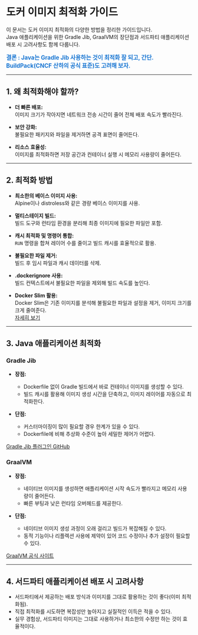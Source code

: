 # 도커 이미지 최적화 가이드

이 문서는 도커 이미지 최적화의 다양한 방법을 정리한 가이드입니다.   
Java 애플리케이션을 위한 Gradle Jib, GraalVM의 장단점과 서드파티 애플리케이션 배포 시 고려사항도 함께 다룹니다.

<span style="color:#1976d2; font-weight:bold; font-size:1.1em;">
결론 : Java는 Gradle Jib 사용하는 것이 최적화 잘 되고, 간단. <br>
BuildPack(CNCF 산하의 공식 표준)도 고려해 보자.
</span><br>

---

## 1. 왜 최적화해야 할까?

- **더 빠른 배포:**  
  이미지 크기가 작아지면 네트워크 전송 시간이 줄어 전체 배포 속도가 빨라진다.

- **보안 강화:**  
  불필요한 패키지와 파일을 제거하면 공격 표면이 줄어든다.

- **리소스 효율성:**  
  이미지를 최적화하면 저장 공간과 컨테이너 실행 시 메모리 사용량이 줄어든다.

---

## 2. 최적화 방법

- **최소한의 베이스 이미지 사용:**  
  Alpine이나 distroless와 같은 경량 베이스 이미지를 사용.

- **멀티스테이지 빌드:**  
  빌드 도구와 런타임 환경을 분리해 최종 이미지에 필요한 파일만 포함.

- **캐시 최적화 및 명령어 통합:**  
  `RUN` 명령을 합쳐 레이어 수를 줄이고 빌드 캐시를 효율적으로 활용.

- **불필요한 파일 제거:**  
  빌드 후 임시 파일과 캐시 데이터를 삭제.

- **.dockerignore 사용:**  
  빌드 컨텍스트에서 불필요한 파일을 제외해 빌드 속도를 높인다.

- **Docker Slim 활용:**  
  Docker Slim은 기존 이미지를 분석해 불필요한 파일과 설정을 제거, 이미지 크기를 크게 줄여준다.  
  [자세히 보기](https://github.com/slimtoolkit/slim)

---

## 3. Java 애플리케이션 최적화

### Gradle Jib

- **장점:**
  - Dockerfile 없이 Gradle 빌드에서 바로 컨테이너 이미지를 생성할 수 있다.
  - 빌드 캐시를 활용해 이미지 생성 시간을 단축하고, 이미지 레이어를 자동으로 최적화한다.

- **단점:**
  - 커스터마이징이 많이 필요할 경우 한계가 있을 수 있다.
  - Dockerfile에 비해 추상화 수준이 높아 세밀한 제어가 어렵다.

[Gradle Jib 플러그인 GitHub](https://github.com/GoogleContainerTools/jib/tree/master/jib-gradle-plugin)

### GraalVM

- **장점:**
  - 네이티브 이미지를 생성하면 애플리케이션 시작 속도가 빨라지고 메모리 사용량이 줄어든다.
  - 빠른 부팅과 낮은 런타임 오버헤드를 제공한다.

- **단점:**
  - 네이티브 이미지 생성 과정이 오래 걸리고 빌드가 복잡해질 수 있다.
  - 동적 기능이나 리플렉션 사용에 제약이 있어 코드 수정이나 추가 설정이 필요할 수 있다.

[GraalVM 공식 사이트](https://www.graalvm.org/)

---

## 4. 서드파티 애플리케이션 배포 시 고려사항

- 서드파티에서 제공하는 배포 방식과 이미지를 그대로 활용하는 것이 좋다(이미 최적화됨).
- 직접 최적화를 시도하면 복잡성만 높아지고 실질적인 이득은 적을 수 있다.
- 실무 경험상, 서드파티 이미지는 그대로 사용하거나 최소한의 수정만 하는 것이 효율적이다.
